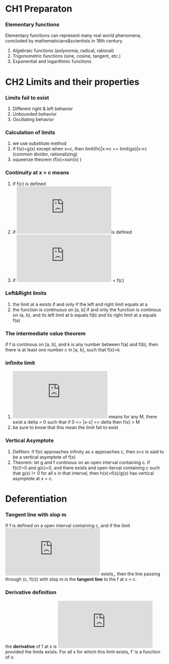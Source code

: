 # CH1 Preparaton

### Elementary functions 

Elementary functions can represent many real world phenomena, concluded by mathematicians&scientists in 18th century.

1. Algebraic functions (polynomia, radical, rational)
2. Trigonometric functions (sine, cosine, tangent, etc.)
3. Exponential and logarithmic functions


# CH2 Limits and their properties

### Limits fail to exist
1. Different right & left behavior
2. Unbounded behavior
3. Oscillating behavior

### Calculation of limits
1. we use substitute method 
2. if f(x)=g(x) except when x=c, then limit(fx)|x->c == limit(gx)|x->c (common dividor, rationalizing)
3. squeenze theorem (f(x)=xsin(x) )

### Continuity at x = c means
1. if f(c) is defined
2. if ![\lim_{x\rightarrow c}f(x)](http://latex.codecogs.com/gif.latex?%5Clim_%7Bx%5Crightarrow%20c%7Df%28x%29)is defined
3. if ![\lim_{x\rightarrow c}f(x)](http://latex.codecogs.com/gif.latex?%5Clim_%7Bx%5Crightarrow%20c%7Df%28x%29) = f(c)

### Left&Right limits
1. the limit at a exists if and only if the left and right limit equals at a
2. the function is continuous on [a, b] if and only the function is continous on (a, b), and its left limit at b equals f(b) and its right limit at a equals f(a)

### The intermediate value theorem
if f is continous on [a, b], and k is any number between f(a) and f(b), then there is at least one number c in [a, b], such that f(x)=k


### infinite limit
1. ![\lim_{x\rightarrow c}f(x)=\infty](http://latex.codecogs.com/gif.latex?%5Clim_%7Bx%5Crightarrow%20c%7Df%28x%29%3D%5Cinfty) means for any M, there exist a delta > 0 such that if 0 <= |x-c| <= delta then f(x) > M
2. be sure to know that this mean the limit fail to exist

### Vertical Asymptote
1. Defition: if f(x) approaches infinity as x approaches c, then x=c is said to be a vertical asymptote of f(x)
2. Theorem: let g and f continous on an open interval containing c. if f(c)!=0 and g(c)=0, and there exists and open iterval containing c such that g(x) != 0 for all x in that interval, then h(x)=f(x)/g(x) has vertical asymptote at x = c.



# Deferentiation

### Tangent line with slop m
If f is defined on a open interval containing c, and if the limit ![\lim_{\Delta x\rightarrow 0}\frac{\Delta y}{\Delta x}=\frac{f(x+\Delta x)-f(x)}{\Delta x}=m](http://latex.codecogs.com/gif.latex?%5Clim_%7B%5CDelta%20x%5Crightarrow%200%7D%5Cfrac%7B%5CDelta%20y%7D%7B%5CDelta%20x%7D%3D%5Cfrac%7Bf%28x&plus;%5CDelta%20x%29-f%28x%29%7D%7B%5CDelta%20x%7D%3Dm) exists,, then the line passing through (c, f(c)) with slop m is the **tangent line** to the f at x = c.


### Derivative definition
the **derivative** of f at x is ![f'(x)=\lim_{\Delta x\rightarrow 0}\frac{f(x+\Delta x)-f(x)}{\Delta x}](http://latex.codecogs.com/gif.latex?f%27%28x%29%3D%5Clim_%7B%5CDelta%20x%5Crightarrow%200%7D%5Cfrac%7Bf%28x&plus;%5CDelta%20x%29-f%28x%29%7D%7B%5CDelta%20x%7D) provided the limits exists. For all x for which this limit exists, f' is a function of x.
